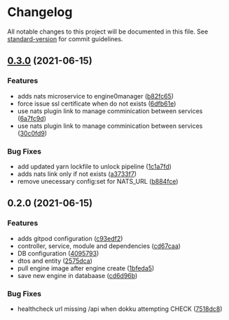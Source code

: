 # Changelog

All notable changes to this project will be documented in this file. See [standard-version](https://github.com/conventional-changelog/standard-version) for commit guidelines.

## [0.3.0](https://github.com/yifan-ca/yifan-microservice-boilerplate/compare/v0.2.0...v0.3.0) (2021-06-15)


### Features

* adds nats microservice to engine0manager ([b82fc65](https://github.com/yifan-ca/yifan-microservice-boilerplate/commit/b82fc65d065d1184805e56b76e571862384005d1))
* force issue ssl certificate when do not exists ([6dfb61e](https://github.com/yifan-ca/yifan-microservice-boilerplate/commit/6dfb61e3b86c1adbc58ae364000da8da41e592bd))
* use nats plugin link to manage comminication between services ([6a7fc9d](https://github.com/yifan-ca/yifan-microservice-boilerplate/commit/6a7fc9d568d71404ca614770c5cd5cf4c33281c7))
* use nats plugin link to manage comminication between services ([30c0fd9](https://github.com/yifan-ca/yifan-microservice-boilerplate/commit/30c0fd99768bcaf10a16c968d449e2adac17090b))


### Bug Fixes

* add updated yarn lockfile to unlock pipeline ([1c1a7fd](https://github.com/yifan-ca/yifan-microservice-boilerplate/commit/1c1a7fd78859b00af03e7f57ce8f889a3487a0eb))
* adds nats link only if not exists ([a3733f7](https://github.com/yifan-ca/yifan-microservice-boilerplate/commit/a3733f7f94eec6d68947a8c20528c3a816cf9754))
* remove unecessary config:set for NATS_URL ([b884fce](https://github.com/yifan-ca/yifan-microservice-boilerplate/commit/b884fcef4ed3451b8bda9de73c35cef4a5297e03))

## 0.2.0 (2021-06-15)


### Features

* adds gitpod configuration ([c93edf2](https://github.com/yifan-ca/yifan-microservice-boilerplate/commit/c93edf2a4dbcb025b008c178717afcf01823ed51))
* controller, service, module and dependencies ([cd67caa](https://github.com/yifan-ca/yifan-microservice-boilerplate/commit/cd67caafc0949ac745295518608cc7452ec1d7a9))
* DB configuration ([4095793](https://github.com/yifan-ca/yifan-microservice-boilerplate/commit/4095793a88232458933d2e12df318654bc3a9406))
* dtos and entity ([2575dca](https://github.com/yifan-ca/yifan-microservice-boilerplate/commit/2575dca9498ad8151854d4cf6bc92447e67a0c4b))
* pull engine image after engine create ([1bfeda5](https://github.com/yifan-ca/yifan-microservice-boilerplate/commit/1bfeda596dc3d3c47b1f946d7a74759ad85b3502))
* save new engine in databaase ([cd6d96b](https://github.com/yifan-ca/yifan-microservice-boilerplate/commit/cd6d96b14e78a230ed011a5487fe2a3e1bc0a4d3))


### Bug Fixes

* healthcheck url missing /api when dokku attempting CHECK ([7518dc8](https://github.com/yifan-ca/yifan-microservice-boilerplate/commit/7518dc8d0a34780c22ee58021a44a8a752446715))
